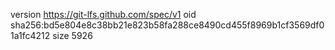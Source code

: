 version https://git-lfs.github.com/spec/v1
oid sha256:bd5e804e8c38bb21e823b58fa288ce8490cd455f8969b1cf3569df01a1fc4212
size 5926
